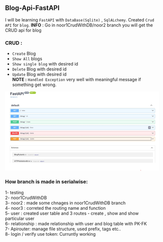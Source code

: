 ## Blog-Api-FastAPI 
I will be learning `FastAPI` with `DataBase(Sqlite)` , `SqlALchemy`. Created `Crud API` for `blog`.
**INFO** : Go in noor1CrudWithDB/noor2 branch you will get the CRUD api for blog
### CRUD :
- `Create` Blog
- `Show All` blogs
- `Show single blog` with desired id
- `Delete` Blog with desired id
- `Update` Blog with desired id </br>
**NOTE :** `Handled Exception` very well with meaningful message if something get wrong.

![img](./SwaggerUI_allCrud_apis.jpg)

### How branch is made in serialwise:

1- testing </br>
2- noor1CrudWithDB </br>
3- noor2 : made some chnages in noor1CrudWithDB branch </br>
4- noor3 : correted the routing name and function </br>
5- user : created user table and 3 routes - create , show and show particular user </br>
6- relationship : made relationship with user and blog table with PK-FK </br>
7- Apirouter: manage file structure, used prefix, tags etc.. </br>
8- login / verify use token: Curruntly working </br>
